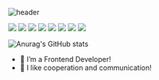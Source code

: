 ![header](https://capsule-render.vercel.app/api?type=waving&color=auto&height=300&section=header&text=Welcome%20to%20the%20HSeo-git!&fontSize=55)

<img src="https://img.shields.io/badge/JavaScript-F7DF1E?style=for-the-badge&logo=JavaScript&logoColor=white"/> <img src="https://img.shields.io/badge/TypeScript-3178C6?style=for-the-badge&logo=TypeScript&logoColor=white"/> <img src="https://img.shields.io/badge/React-61DAFB?style=for-the-badge&logo=React&logoColor=white"/> <img src="https://img.shields.io/badge/Redux-764ABC?style=for-the-badge&logo=Redux&logoColor=white"/> <img src="https://img.shields.io/badge/Recoil-61DAFB?style=for-the-badge&logo=Recoil&logoColor=white"/> <img src="https://img.shields.io/badge/Socket.io-010101?style=for-the-badge&logo=Socket.io&logoColor=white"/> <img src="https://img.shields.io/badge/express-000000?style=for-the-badge&logo=express&logoColor=white"/> <img src="https://img.shields.io/badge/Python-3776AB?style=for-the-badge&logo=Python&logoColor=white"/> 

![Anurag's GitHub stats](https://github-readme-stats.vercel.app/api?username=HSeo-git&show_icons=true&theme=radical)

- 🔭 I’m a Frontend Developer!
- 🌱 I like cooperation and communication!
